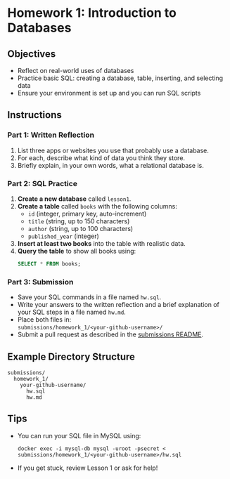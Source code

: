 # Homework 1: Introduction to Databases

## **Objectives**

- Reflect on real-world uses of databases
- Practice basic SQL: creating a database, table, inserting, and selecting data
- Ensure your environment is set up and you can run SQL scripts

## **Instructions**

### **Part 1: Written Reflection**

1. List three apps or websites you use that probably use a database.
2. For each, describe what kind of data you think they store.
3. Briefly explain, in your own words, what a relational database is.

### **Part 2: SQL Practice**

1. **Create a new database** called `lesson1`.
2. **Create a table** called `books` with the following columns:
   - `id` (integer, primary key, auto-increment)
   - `title` (string, up to 150 characters)
   - `author` (string, up to 100 characters)
   - `published_year` (integer)
3. **Insert at least two books** into the table with realistic data.
4. **Query the table** to show all books using:
   ```sql
   SELECT * FROM books;
   ```

### **Part 3: Submission**

- Save your SQL commands in a file named `hw.sql`.
- Write your answers to the written reflection and a brief explanation of your SQL steps in a file named `hw.md`.
- Place both files in:  
  `submissions/homework_1/<your-github-username>/`
- Submit a pull request as described in the [submissions README](../submissions/README.md).

## **Example Directory Structure**

```
submissions/
  homework_1/
    your-github-username/
      hw.sql
      hw.md
```

## **Tips**

- You can run your SQL file in MySQL using:
  ```
  docker exec -i mysql-db mysql -uroot -psecret < submissions/homework_1/<your-github-username>/hw.sql
  ```
- If you get stuck, review Lesson 1 or ask for help!
